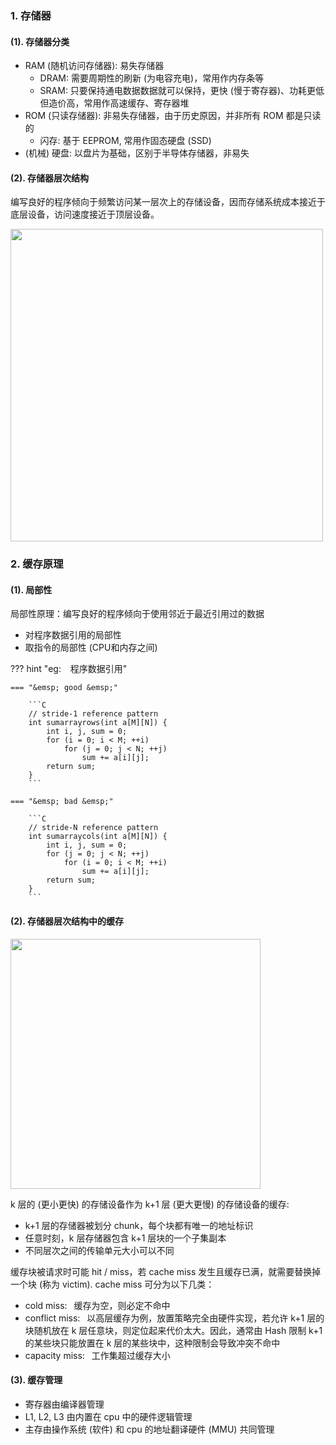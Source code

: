 
### 1. 存储器

#### (1). 存储器分类

- RAM (随机访问存储器): 易失存储器
    - DRAM: 需要周期性的刷新 (为电容充电)，常用作内存条等
    - SRAM: 只要保持通电数据数据就可以保持，更快 (慢于寄存器)、功耗更低但造价高，常用作高速缓存、寄存器堆
- ROM (只读存储器): 非易失存储器，由于历史原因，并非所有 ROM 都是只读的
    - 闪存: 基于 EEPROM, 常用作固态硬盘 (SSD)
- (机械) 硬盘: 以盘片为基础，区别于半导体存储器，非易失

#### (2). 存储器层次结构

编写良好的程序倾向于频繁访问某一层次上的存储设备，因而存储系统成本接近于底层设备，访问速度接近于顶层设备。

<font class="i_l_b%30" id="memory hierarchy">
<img src="../img/memhier.png" width=500>
</font>

### 2. 缓存原理

#### (1). 局部性

局部性原理：编写良好的程序倾向于使用邻近于最近引用过的数据

- 对程序数据引用的局部性
- 取指令的局部性 (CPU和内存之间)

??? hint "eg: &ensp; 程序数据引用"

    === "&emsp; good &emsp;"

        ```C
        // stride-1 reference pattern
        int sumarrayrows(int a[M][N]) {
            int i, j, sum = 0;
            for (i = 0; i < M; ++i) 
                for (j = 0; j < N; ++j)
                    sum += a[i][j];
            return sum;
        }
        ```

    === "&emsp; bad &emsp;"

        ```C
        // stride-N reference pattern
        int sumarraycols(int a[M][N]) {
            int i, j, sum = 0;
            for (j = 0; j < N; ++j)
                for (i = 0; i < M; ++i)
                    sum += a[i][j];
            return sum;
        }
        ```

#### (2). 存储器层次结构中的缓存

<font class="i_l_b%30_a%10&10" id="basic principle of caching in memory hierarchy">
<img src="../img/cacheinhier.png" width=400>
</font>

k 层的 (更小更快) 的存储设备作为 k+1 层 (更大更慢) 的存储设备的缓存:

- k+1 层的存储器被划分 chunk，每个块都有唯一的地址标识
- 任意时刻，k 层存储器包含 k+1 层块的一个子集副本
- 不同层次之间的传输单元大小可以不同

缓存块被请求时可能 hit / miss，若 cache miss 发生且缓存已满，就需要替换掉一个块 (称为 victim). cache miss 可分为以下几类：

- cold miss:&ensp; 缓存为空，则必定不命中
- conflict miss:&ensp; 以高层缓存为例，放置策略完全由硬件实现，若允许 k+1 层的块随机放在 k 层任意块，则定位起来代价太大。因此，通常由 Hash 限制 k+1 的某些块只能放置在 k 层的某些块中，这种限制会导致冲突不命中
- capacity miss:&ensp; 工作集超过缓存大小

#### (3). 缓存管理

- 寄存器由编译器管理
- L1, L2, L3 由内置在 cpu 中的硬件逻辑管理
- 主存由操作系统 (软件) 和 cpu 的地址翻译硬件 (MMU) 共同管理
